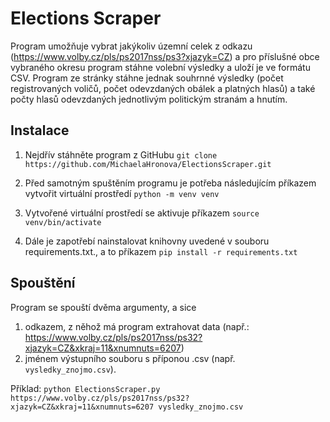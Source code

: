 # Elections Scraper
Program umožňuje vybrat jakýkoliv územní celek z odkazu (https://www.volby.cz/pls/ps2017nss/ps3?xjazyk=CZ) a pro příslušné obce vybraného okresu program stáhne volební výsledky a uloží je ve formátu CSV. Program ze stránky stáhne jednak souhrnné výsledky (počet registrovaných voličů, počet odevzdaných obálek a platných hlasů) a také počty hlasů odevzdaných jednotlivým politickým stranám a hnutím.

## Instalace

1. Nejdřív stáhněte program z GitHubu `git clone https://github.com/MichaelaHronova/ElectionsScraper.git`

2. Před samotným spuštěním programu je potřeba následujícím příkazem vytvořit virtuální prostředí `python -m venv venv`
3. Vytvořené virtuální prostředí se aktivuje příkazem `source venv/bin/activate` 
4. Dále je zapotřebí nainstalovat knihovny uvedené v souboru requirements.txt., a to příkazem `pip install -r requirements.txt`


## Spouštění

Program se spouští dvěma argumenty, a sice 
1) odkazem, z něhož má program extrahovat data (např.: https://www.volby.cz/pls/ps2017nss/ps32?xjazyk=CZ&xkraj=11&xnumnuts=6207)
2) jménem výstupního souboru s příponou .csv (např. `vysledky_znojmo.csv`).

Příklad: `python ElectionsScraper.py https://www.volby.cz/pls/ps2017nss/ps32?xjazyk=CZ&xkraj=11&xnumnuts=6207 vysledky_znojmo.csv`
 